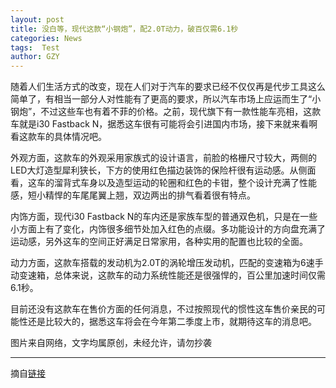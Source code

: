 ```yaml
---
layout: post
title: 没白等，现代这款“小钢炮”，配2.0T动力，破百仅需6.1秒
categories: News
tags:  Test
author: GZY
---
```


随着人们生活方式的改变，现在人们对于汽车的要求已经不仅仅再是代步工具这么简单了，有相当一部分人对性能有了更高的要求，所以汽车市场上应运而生了“小钢炮”，不过这些车也有着不菲的价格。之前，现代旗下有一款性能车亮相，这款车就是i30 Fastback N，据悉这车很有可能将会引进国内市场，接下来就来看啊看这款车的具体情况吧。

外观方面，这款车的外观采用家族式的设计语言，前脸的格栅尺寸较大，两侧的LED大灯造型犀利狭长，下方的使用红色描边装饰的保险杆很有运动感。从侧面看，这车的溜背式车身以及造型运动的轮圈和红色的卡钳，整个设计充满了性能感，短小精悍的车尾尾翼上翘，双边两出的排气看着很有特点。

内饰方面，现代i30 Fastback N的车内还是家族车型的普通双色机，只是在一些小方面上有了变化，内饰很多细节处加入红色的点缀。多功能设计的方向盘充满了运动感，另外这车的空间正好满足日常家用，各种实用的配置也比较的全面。

动力方面，这款车搭载的发动机为2.0T的涡轮增压发动机，匹配的变速箱为6速手动变速箱，总体来说，这款车的动力系统性能还是很强悍的，百公里加速时间仅需6.1秒。

目前还没有这款车在售价方面的任何消息，不过按照现代的惯性这车售价亲民的可能性还是比较大的，据悉这车将会在今年第二季度上市，就期待这车的消息吧。

图片来自网络，文字均属原创，未经允许，请勿抄袭

*****

摘自[链接](http://new.qq.com/omn/20190131/20190131A0AN93.html)